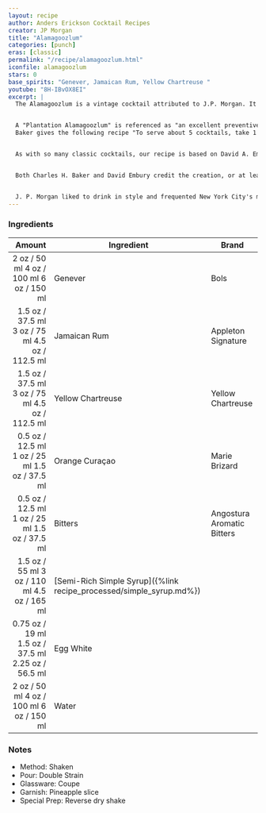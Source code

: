 ```yaml
---
layout: recipe
author: Anders Erickson Cocktail Recipes
creator: JP Morgan
title: "Alamagoozlum"
categories: [punch]
eras: [classic]
permalink: "/recipe/alamagoozlum.html"
iconfile: alamagoozlum
stars: 0
base_spirits: "Genever, Jamaican Rum, Yellow Chartreuse "
youtube: "8H-IBvOX8EI"
excerpt: |
  The Alamagoozlum is a vintage cocktail attributed to J.P. Morgan. It's a complex drink with a unique flavor profile, combining a variety of spirits and liqueurs.<br /><br />


  A "Plantation Alamagoozlum" is referenced as "an excellent preventive of colds and chills" in a 1935 column in <em>The Indianapolis News</em> and then as an Alamagoozlum in a 1937 edition of the <em>Louisville, Kentucky, Courier-Journal</em>. However, it most notably features in Charles H. Baker's 1939 <em>The Gentleman's Companion, Around the World with Jigger, Beaker and Flask</em> as "J. Pierpont Morgan's Alamagoozlum, the Personal Mix Credited to that Financier, Philanthropist, & Banker of a Bygone Era."
  Baker gives the following recipe "To serve about 5 cocktails, take 1 jigger each of Jamaica rum, gomme syrup, and yellow or green Chartreuse; add 1/2 pony yellow Curaçao and 1/2 pony of Angostura bitters. Add 2 scant ponies of Holland gin, the same of water; donate 1/2 the white of an egg and hard shake with lots of cracked ice. Serve in a Manhattan glass."<br /><br />


  As with so many classic cocktails, our recipe is based on David A. Embury's 1948 <em>The Fine Art of Mixing Drinks</em>, where Embury says, "This cocktail is supposed to have been a specialty of the elder Morgan of the House of Morgan, which goes to prove as a bartender he was an excellent banker."<br /><br />


  Both Charles H. Baker and David Embury credit the creation, or at least this cocktail's notoriety, to John Pierpont Morgan Sr. (1837 - 1913), a Wall Street banker and financier who headed the banking firm that went on to be known as J.P. Morgan and Co., then Morgan, Grenfell & Company.<br /><br />


  J. P. Morgan liked to drink in style and frequented New York City's most fashionable clubs, including the Union Club. When his friend, John King, president of Erie Railroad, was blackballed from the Union Club, Morgan resigned and in 1891 established the Metropolitan Club of New York. He commissioned Stanford White to "...build me a club fit for gentlemen, forget the expense..." at One East 60th Street; on the corner of 5th Avenue. As the club's first President, he invited John King to be a charter member.
---
```


### Ingredients

|  Amount | Ingredient                                                | Brand                      |
| ------: | --------------------------------------------------------- | -------------------------- |
|    <span class="onex active">2 oz / 50 ml</span>  <span class="twox">4 oz / 100 ml</span> <span class="threex">6 oz / 150 ml</span> | Genever                                                   | Bols                       |
|  <span class="onex active">1.5 oz / 37.5 ml</span>  <span class="twox">3 oz / 75 ml</span> <span class="threex">4.5 oz / 112.5 ml</span> | Jamaican Rum                                              | Appleton Signature         |
|  <span class="onex active">1.5 oz / 37.5 ml</span>  <span class="twox">3 oz / 75 ml</span> <span class="threex">4.5 oz / 112.5 ml</span> | Yellow Chartreuse                                         | Yellow Chartreuse          |
|  <span class="onex active">0.5 oz / 12.5 ml</span>  <span class="twox">1 oz / 25 ml</span> <span class="threex">1.5 oz / 37.5 ml</span> | Orange Curaçao                                            | Marie Brizard              |
|  <span class="onex active">0.5 oz / 12.5 ml</span>  <span class="twox">1 oz / 25 ml</span> <span class="threex">1.5 oz / 37.5 ml</span> | Bitters                                                   | Angostura Aromatic Bitters |
|  <span class="onex active">1.5 oz / 55 ml</span>  <span class="twox">3 oz / 110 ml</span> <span class="threex">4.5 oz / 165 ml</span> | [Semi-Rich Simple Syrup]({%link recipe_processed/simple_syrup.md%}) |
| <span class="onex active">0.75 oz / 19 ml</span>  <span class="twox">1.5 oz / 37.5 ml</span> <span class="threex">2.25 oz / 56.5 ml</span> | Egg White                                                 |
|    <span class="onex active">2 oz / 50 ml</span>  <span class="twox">4 oz / 100 ml</span> <span class="threex">6 oz / 150 ml</span> | Water                                                     |

### Notes

- Method: Shaken
- Pour: Double Strain
- Glassware: Coupe
- Garnish: Pineapple slice
- Special Prep: Reverse dry shake
